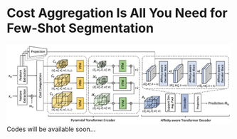 # Cost Aggregation Is All You Need for Few-Shot Segmentation

![alt text](/images/overall.png)
Codes will be available soon...

